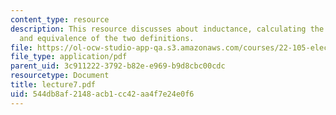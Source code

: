 ```yaml
---
content_type: resource
description: This resource discusses about inductance, calculating the inductance
  and equivalence of the two definitions.
file: https://ol-ocw-studio-app-qa.s3.amazonaws.com/courses/22-105-electromagnetic-interactions-fall-2005/544db8af2148acb1cc42aa4f7e24e0f6_lecture7.pdf
file_type: application/pdf
parent_uid: 3c911222-3792-b82e-e969-b9d8cbc00cdc
resourcetype: Document
title: lecture7.pdf
uid: 544db8af-2148-acb1-cc42-aa4f7e24e0f6
---
```

